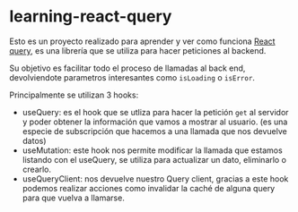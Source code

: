 
# learning-react-query


Esto es un proyecto realizado para aprender y ver como funciona [React query](https://react-query.tanstack.com/), es una librería que se utiliza para hacer peticiones al backend.

Su objetivo es facilitar todo el proceso de llamadas al back end, devolviendote parametros interesantes como `isLoading` o `isError`.

Principalmente se utilizan 3 hooks:

 - useQuery: es el hook que se utliza para hacer la petición `get` al servidor y poder obtener la información que vamos a mostrar al usuario. (es una especie de subscripción que hacemos a una llamada que nos devuelve datos)
 - useMutation: este hook nos permite modificar la llamada que estamos listando con el useQuery, se utiliza para actualizar un dato, eliminarlo o crearlo.
 - useQueryClient: nos devuelve nuestro Query client, gracias a este hook podemos realizar acciones como invalidar la caché de alguna query para que vuelva a llamarse.
